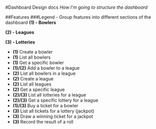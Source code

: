 #Dashboard Design docs
*How I'm going to structure the dashboard*

##Features
###Legend - Group features into different sections of the dashboard
**(1) - Bowlers**

**(2) - Leagues**

**(3) - Lotteries**
+ **(1)** Create a bowler
+ **(1)** List all bowlers
+ **(1)** Get a specific bowler
+ **(1)/(2)** Add a bowler to a league
+ **(2)** List all bowlers in a league
+ **(2)** Create a league
+ **(2)** List all leagues
+ **(2)** Get a specific league
+ **(2)/(3)** List all lotteries for a league
+ **(2)/(3)** Get a specific lottery for a league
+ **(1)/(3)** Buy a ticket for a bowler
+ **(3)** List all tickets for a lottery (jackpot)
+ **(3)** Draw a winning ticket for a jackpot
+ **(3)** Record the result of a roll
